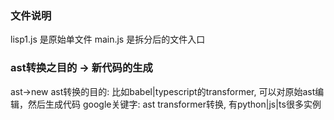 ### 文件说明
lisp1.js 是原始单文件
main.js 是拆分后的文件入口

### ast转换之目的 -> 新代码的生成
ast->new ast转换的目的: 比如babel|typescript的transformer, 可以对原始ast编辑，然后生成代码
google关键字: ast  transformer转换, 有python|js|ts很多实例